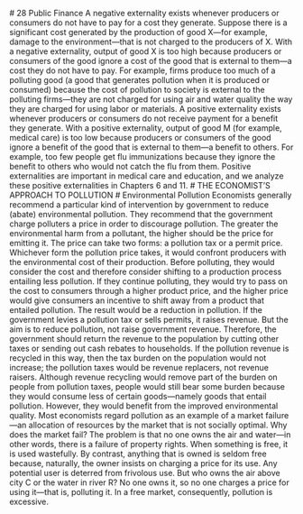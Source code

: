 \# 28 Public Finance A negative externality exists whenever producers or consumers do not have to pay for a cost they generate. Suppose there is a significant cost generated by the production of good X—for example, damage to the environment—that is not charged to the producers of X. With a negative externality, output of good X is too high because producers or consumers of the good ignore a cost of the good that is external to them—a cost they do not have to pay. For example, firms produce too much of a polluting good (a good that generates pollution when it is produced or consumed) because the cost of pollution to society is external to the polluting firms—they are not charged for using air and water quality the way they are charged for using labor or materials. A positive externality exists whenever producers or consumers do not receive payment for a benefit they generate. With a positive externality, output of good M (for example, medical care) is too low because producers or consumers of the good ignore a benefit of the good that is external to them—a benefit to others. For example, too few people get flu immunizations because they ignore the benefit to others who would not catch the flu from them. Positive externalities are important in medical care and education, and we analyze these positive externalities in Chapters 6 and 11. # THE ECONOMIST’S APPROACH TO POLLUTION # Environmental Pollution Economists generally recommend a particular kind of intervention by government to reduce (abate) environmental pollution. They recommend that the government charge polluters a price in order to discourage pollution. The greater the environmental harm from a pollutant, the higher should be the price for emitting it. The price can take two forms: a pollution tax or a permit price. Whichever form the pollution price takes, it would confront producers with the environmental cost of their production. Before polluting, they would consider the cost and therefore consider shifting to a production process entailing less pollution. If they continue polluting, they would try to pass on the cost to consumers through a higher product price, and the higher price would give consumers an incentive to shift away from a product that entailed pollution. The result would be a reduction in pollution. If the government levies a pollution tax or sells permits, it raises revenue. But the aim is to reduce pollution, not raise government revenue. Therefore, the government should return the revenue to the population by cutting other taxes or sending out cash rebates to households. If the pollution revenue is recycled in this way, then the tax burden on the population would not increase; the pollution taxes would be revenue replacers, not revenue raisers. Although revenue recycling would remove part of the burden on people from pollution taxes, people would still bear some burden because they would consume less of certain goods—namely goods that entail pollution. However, they would benefit from the improved environmental quality. Most economists regard pollution as an example of a market failure—an allocation of resources by the market that is not socially optimal. Why does the market fail? The problem is that no one owns the air and water—in other words, there is a failure of property rights. When something is free, it is used wastefully. By contrast, anything that is owned is seldom free because, naturally, the owner insists on charging a price for its use. Any potential user is deterred from frivolous use. But who owns the air above city C or the water in river R? No one owns it, so no one charges a price for using it—that is, polluting it. In a free market, consequently, pollution is excessive.